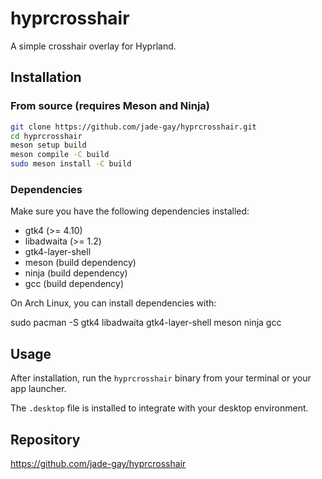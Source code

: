 # hyprcrosshair

A simple crosshair overlay for Hyprland.

## Installation

### From source (requires Meson and Ninja)
```bash
git clone https://github.com/jade-gay/hyprcrosshair.git
cd hyprcrosshair
meson setup build
meson compile -C build
sudo meson install -C build
```
### Dependencies

Make sure you have the following dependencies installed:

- gtk4 (>= 4.10)
- libadwaita (>= 1.2)
- gtk4-layer-shell
- meson (build dependency)
- ninja (build dependency)
- gcc (build dependency)

On Arch Linux, you can install dependencies with:

sudo pacman -S gtk4 libadwaita gtk4-layer-shell meson ninja gcc

## Usage

After installation, run the `hyprcrosshair` binary from your terminal or your app launcher.

The `.desktop` file is installed to integrate with your desktop environment.

## Repository

https://github.com/jade-gay/hyprcrosshair
